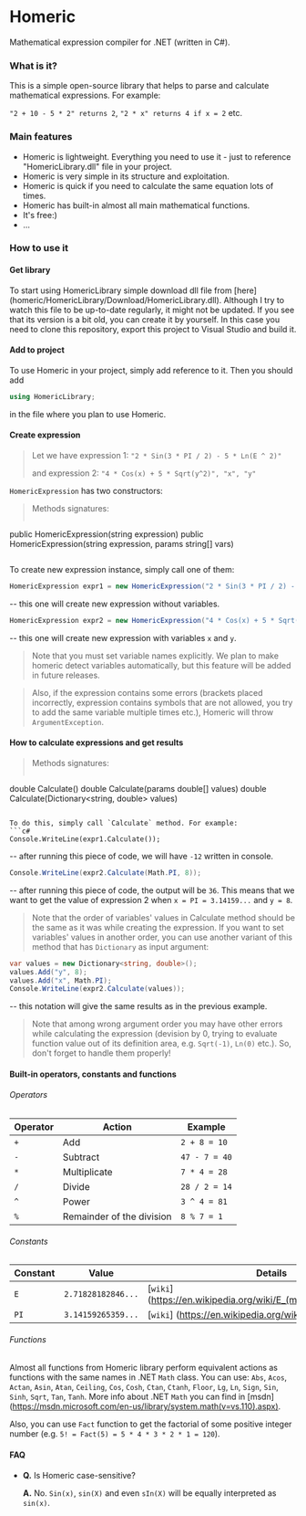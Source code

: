 # Homeric
Mathematical expression compiler for .NET (written in C#).

### What is it?
This is a simple open-source library that helps to parse and calculate mathematical expressions. For example:

`"2 + 10 - 5 * 2" returns 2`, `"2 * x" returns 4 if x = 2` etc.

### Main features
* Homeric is lightweight. Everything you need to use it - just to reference "HomericLibrary.dll" file in your project.
* Homeric is very simple in its structure and exploitation.
* Homeric is quick if you need to calculate the same equation lots of times.
* Homeric has built-in almost all main mathematical functions.
* It's free:)
* ...

### How to use it

#### Get library
To start using HomericLibrary simple download dll file from [here] (homeric/HomericLibrary/Download/HomericLibrary.dll).
Although I try to watch this file to be up-to-date regularly, it might not be updated. If you see that its version is a bit old, you can create it by yourself. In this case you need
to clone this repository, export this project to Visual Studio and build it.

#### Add to project
To use Homeric in your project, simply add reference to it. Then you should add 
```c#
using HomericLibrary;
```
in the file where you plan to use Homeric.

#### Create expression

> Let we have expression 1: `"2 * Sin(3 * PI / 2) - 5 * Ln(E ^ 2)"` 
>
> and expression 2: `"4 * Cos(x) + 5 * Sqrt(y^2)", "x", "y"`

`HomericExpression` has two constructors:

> Methods signatures:
> ```c#
public HomericExpression(string expression)
public HomericExpression(string expression, params string[] vars)
>```

To create new expression instance, simply call one of them:
```c#
HomericExpression expr1 = new HomericExpression("2 * Sin(3 * PI / 2) - 5 * Ln(E ^ 2)");
```
-- this one will create new expression without variables.
```c#
HomericExpression expr2 = new HomericExpression("4 * Cos(x) + 5 * Sqrt(y^2)", "x", "y");
```
-- this one will create new expression with variables `x` and `y`. 

> Note that you must set variable names explicitly. We plan to make homeric detect variables automatically, 
but this feature will be added in future releases.

> Also, if the expression contains some errors (brackets placed incorrectly, expression contains symbols that are not allowed,
you try to add the same variable multiple times etc.), Homeric will throw `ArgumentException`.

#### How to calculate expressions and get results

> Methods signatures:
> ```c#
double Calculate()
double Calculate(params double[] values)
double Calculate(Dictionary<string, double> values)
```

To do this, simply call `Calculate` method. For example:
```c#
Console.WriteLine(expr1.Calculate());
```
-- after running this piece of code, we will have `-12` written in console.

```c#
Console.WriteLine(expr2.Calculate(Math.PI, 8));
```
-- after running this piece of code, the output will be `36`. This means that we want to get the value of expression 2 
when `x = PI = 3.14159...` and `y = 8`.

> Note that the order of variables' values in Calculate method should be the same as it was while creating the expression. If you want
to set variables' values in another order, you can use another variant of this method that has `Dictionary` as input argument:

```c#
var values = new Dictionary<string, double>();
values.Add("y", 8);
values.Add("x", Math.PI);
Console.WriteLine(expr2.Calculate(values));
```
-- this notation will give the same results as in the previous example.

> Note that among wrong argument order you may have other errors while calculating the expression 
(devision by 0, trying to evaluate function value out of its definition area, 
e.g. `Sqrt(-1)`, `Ln(0)` etc.). So, don't forget to handle them properly!

#### Built-in operators, constants and functions

###### Operators

| Operator | Action | Example |
| --- | --- | --- |
| `+` | Add | `2 + 8 = 10` |
| `-` | Subtract | `47 - 7 = 40` |
| `*` | Multiplicate | `7 * 4 = 28` |
| `/` | Divide | `28 / 2 = 14` |
| `^` | Power | `3 ^ 4 = 81` |
| `%` | Remainder of the division | `8 % 7 = 1` |

###### Constants

| Constant | Value | Details |
| --- | --- | --- |
| `E` | `2.71828182846...` | [`wiki`] (https://en.wikipedia.org/wiki/E_(mathematical_constant)) |
| `PI` | `3.14159265359...` | [`wiki`] (https://en.wikipedia.org/wiki/Pi) |

###### Functions

Almost all functions from Homeric library perform equivalent actions as functions with the same names in .NET `Math` class.
You can use:
`Abs`, `Acos`, `Actan`, `Asin`, `Atan`, `Ceiling`, `Cos`, `Cosh`, `Ctan`, `Ctanh`, `Floor`, `Lg`, `Ln`, `Sign`, `Sin`, `Sinh`, `Sqrt`, `Tan`, `Tanh`. More info about .NET `Math` you can find in [msdn] (https://msdn.microsoft.com/en-us/library/system.math(v=vs.110).aspx).

Also, you can use `Fact` function to get the factorial of some positive integer number (e.g. `5! = Fact(5) = 5 * 4 * 3 * 2 * 1 = 120`).

#### FAQ

- **Q.** Is Homeric case-sensitive?

   **A.** No. `Sin(x)`, `sin(X)` and even `sIn(X)` will be equally interpreted as `sin(x)`.
